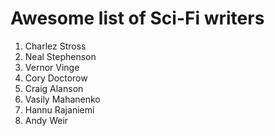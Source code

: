# Awesome list of Sci-Fi writers

1. Charlez Stross
2. Neal Stephenson
3. Vernor Vinge
4. Cory Doctorow
5. Craig Alanson
6. Vasily Mahanenko
7. Hannu Rajaniemi
8. Andy Weir
